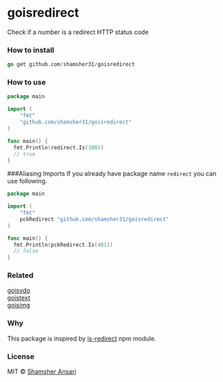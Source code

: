 # goisredirect
Check if a number is a redirect HTTP status code

### How to install
```go
go get github.com/shamsher31/goisredirect
```

### How to use
```go
package main

import (
	"fmt"
	"github.com/shamsher31/goisredirect"
)

func main() {
  fmt.Println(redirect.Is(300))
  // true
}
```
###Aliasing Imports
If you already have package name ```redirect``` you can use following.
```go
package main

import (
	"fmt"
	pckRedirect "github.com/shamsher31/goisredirect"
)

func main() {
  fmt.Println(pckRedirect.Is(401))
  // false
}
```

### Related
[goisvdo](https://github.com/shamsher31/goisvdo)<br>
[goistext](https://github.com/shamsher31/goistext)<br>
[goisimg](https://github.com/shamsher31/goisimg)<br>

### Why
This package is inspired by [is-redirect](https://www.npmjs.com/package/is-redirect) npm module.

### License
MIT © [Shamsher Ansari](https://github.com/shamsher31)
